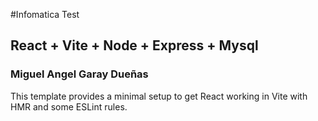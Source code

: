 #Infomatica Test
## React + Vite + Node + Express + Mysql
### Miguel Angel Garay Dueñas
This template provides a minimal setup to get React working in Vite with HMR and some ESLint rules.

